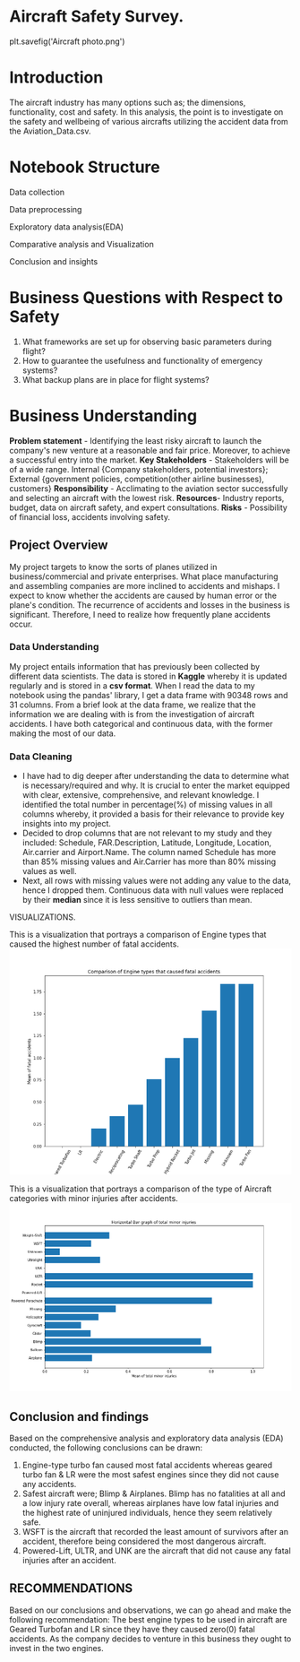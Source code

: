 # Aircraft Safety Survey.
plt.savefig('Aircraft photo.png')
# Introduction
The aircraft industry has many options such as; the dimensions, functionality, cost and safety. In this analysis, the point is to investigate on the safety and wellbeing of various aircrafts utilizing the accident data from the Aviation_Data.csv.

# Notebook Structure
Data collection

Data preprocessing

Exploratory data analysis(EDA)

Comparative analysis and Visualization

Conclusion and insights

# Business Questions with Respect to Safety
1. What frameworks are set up for observing basic parameters during flight?
2. How to guarantee the usefulness and functionality of emergency systems?
3. What backup plans are in place for flight systems?

# Business Understanding

**Problem statement** - Identifying the least risky aircraft to launch the company's new venture at a reasonable and fair price. Moreover, to achieve a successful entry into the market.
**Key Stakeholders** - Stakeholders will be of a wide range.
Internal {Company stakeholders, potential investors}; External {government policies, competition(other airline businesses), customers}
**Responsibility** - Acclimating to the aviation sector successfully and selecting an aircraft with the lowest risk.
**Resources**- Industry reports, budget, data on aircraft safety, and expert consultations.
**Risks** - Possibility of financial loss, accidents involving safety.

## Project Overview

My project targets to know the sorts of planes utilized in business/commercial and private enterprises. What place manufacturing and assembling companies are more inclined to accidents and mishaps. I expect to know whether the accidents are caused by human error or the plane's condition. The recurrence of accidents and losses in the business is significant. Therefore, I need to realize how frequently plane accidents occur.

### Data Understanding

My project entails information that has previously been collected by different data scientists. The data is stored in **Kaggle** whereby it is updated regularly and is stored in a **csv format**. When I read the data to my notebook using the pandas' library, I get a data frame with 90348 rows and 31 columns. From a brief look at the data frame, we realize that the information we are dealing with is from the investigation of aircraft accidents. I have both categorical and continuous data, with the former making the most of our data.

### Data Cleaning
- I have had to dig deeper after understanding the data to determine what is necessary/required and why. It is crucial to enter the market equipped with clear, extensive, comprehensive, and relevant knowledge. I identified the total number in percentage(%) of missing values in all columns whereby, it provided a basis for their relevance to provide key insights into my project. 
- Decided to drop columns that are not relevant to my study and they included: Schedule, FAR.Description, Latitude, Longitude, Location, Air.carrier and Airport.Name. The column named Schedule has more than 85% missing values and Air.Carrier has more than 80% missing values as well.
- Next, all rows with missing values were not adding any value to the data, hence I dropped them. Continuous data with null values were replaced by their **median** since it is less sensitive to outliers than mean.

VISUALIZATIONS.  

This is a visualization that portrays a comparison of Engine types that caused the highest number of fatal accidents.
![Image_Alt](https://github.com/Eugene-Asengi/dsc-phase-1-project-v3/blob/bb88df5e76a121244803204f511fdf90b952d7c8/VIZ1.png)  

This is a visualization that portrays a comparison of the type of Aircraft categories with minor injuries after accidents.
![Image_Alt](https://github.com/Eugene-Asengi/dsc-phase-1-project-v3/blob/4c8f5bc141d6a0e2f46b7d0824f3768ca319ea45/VIZ4.png)

## Conclusion and findings
Based on the comprehensive analysis and exploratory data analysis (EDA) conducted, the following conclusions can be drawn:  

1. Engine-type turbo fan caused most fatal accidents whereas geared turbo fan & LR were the most safest engines since they did not cause any accidents.  
2. Safest aircraft were; Blimp & Airplanes. Blimp has no fatalities at all and a low injury rate overall, whereas airplanes have low fatal injuries and the highest rate of uninjured individuals, hence they seem relatively safe.  
3. WSFT is the aircraft that recorded the least amount of survivors after an accident, therefore being considered the most dangerous aircraft.  
4. Powered-Lift, ULTR, and UNK are the aircraft that did not cause any fatal injuries after an accident.

## RECOMMENDATIONS
Based on our conclusions and observations, we can go ahead and make the following recommendation: The best engine types to be used in aircraft are Geared Turbofan and LR since they have they caused zero(0) fatal accidents. As the company decides to venture in this business they ought to invest in the two engines.

